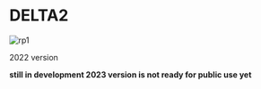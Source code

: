 # DELTA2
![rp1](https://github.com/KPROsoft21/DELTA2/assets/99348571/21f8f97d-c4a5-4b1a-a69a-77aab2e29dc5)

2022 version

<strong >still in development 2023 version is not ready for public use yet </strong>
